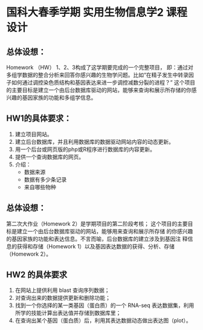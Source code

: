 # 国科大春季学期 实用生物信息学2 课程设计

## 总体设想：
Homework （HW） 1、2、3构成了这学期要完成的一个完整项目， 即：通过对多组学数据的整合分析来回答你感兴趣的生物学问题。比如“在精子发生中转录因子如何通过调控染色质结构和基因表达来进一步调控减数分裂的进程？”
这个项目的主要目标是建立一个由后台数据库驱动的网站，能够来查询和展示所存储的你感兴趣的基因家族的功能和多组学信息。

## HW1的具体要求：
1. 建立项目网站。
2. 建立后台数据库，并且利用数据库的数据驱动网站内容的动态更新。
3. 用一个后台或网页版的php或R程序进行数据库的内容更新。
4. 提供一个查询数据库的网页。
5. 介绍：
    + 数据来源
    + 数据有多少条记录
    + 来自哪些物种

## 总体设想：
第二次大作业（Homework 2）是学期项目的第二阶段考核；
这个项目的主要目标是建立一个由后台数据库驱动的网站，能够用来查询和展示所存储 的你感兴趣的基因家族的功能和表达信息。不言而喻，后台数据库的建立涉及到基因注 释信息的获得和存储（Homework 1）以及基因表达数据的获得、分析、存储（Homework 2）。

## HW2 的具体要求
1. 在网站上提供利用 blast 查询序列数据；
2. 对查询出来的数据提供更新和删除功能；
3. 找到一个你选择的某一类基因（蛋白质）的一个 RNA-seq 表达数据集，利用所学的技能计算出表达值并存储到数据库里；
4. 在查询出某个基因（蛋白质）后，利用其表达数据动态做出表达图（plot）。
